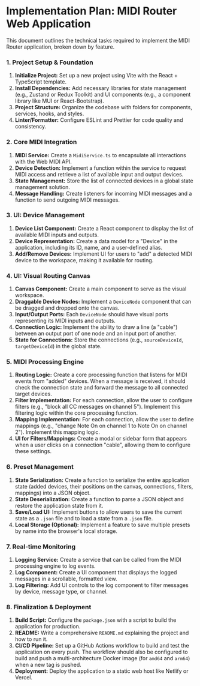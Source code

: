 # Implementation Plan: MIDI Router Web Application

This document outlines the technical tasks required to implement the MIDI Router application, broken down by feature.

### 1. Project Setup & Foundation
1.  **Initialize Project:** Set up a new project using Vite with the React + TypeScript template.
2.  **Install Dependencies:** Add necessary libraries for state management (e.g., Zustand or Redux Toolkit) and UI components (e.g., a component library like MUI or React-Bootstrap).
3.  **Project Structure:** Organize the codebase with folders for components, services, hooks, and styles.
4.  **Linter/Formatter:** Configure ESLint and Prettier for code quality and consistency.

### 2. Core MIDI Integration
1.  **MIDI Service:** Create a `MidiService.ts` to encapsulate all interactions with the Web MIDI API.
2.  **Device Detection:** Implement a function within the service to request MIDI access and retrieve a list of available input and output devices.
3.  **State Management:** Store the list of connected devices in a global state management solution.
4.  **Message Handling:** Create listeners for incoming MIDI messages and a function to send outgoing MIDI messages.

### 3. UI: Device Management
1.  **Device List Component:** Create a React component to display the list of available MIDI inputs and outputs.
2.  **Device Representation:** Create a data model for a "Device" in the application, including its ID, name, and a user-defined alias.
3.  **Add/Remove Devices:** Implement UI for users to "add" a detected MIDI device to the workspace, making it available for routing.

### 4. UI: Visual Routing Canvas
1.  **Canvas Component:** Create a main component to serve as the visual workspace.
2.  **Draggable Device Nodes:** Implement a `DeviceNode` component that can be dragged and dropped onto the canvas.
3.  **Input/Output Ports:** Each `DeviceNode` should have visual ports representing its MIDI inputs and outputs.
4.  **Connection Logic:** Implement the ability to draw a line (a "cable") between an output port of one node and an input port of another.
5.  **State for Connections:** Store the connections (e.g., `sourceDeviceId`, `targetDeviceId`) in the global state.

### 5. MIDI Processing Engine
1.  **Routing Logic:** Create a core processing function that listens for MIDI events from "added" devices. When a message is received, it should check the connection state and forward the message to all connected target devices.
2.  **Filter Implementation:** For each connection, allow the user to configure filters (e.g., "block all CC messages on channel 5"). Implement this filtering logic within the core processing function.
3.  **Mapping Implementation:** For each connection, allow the user to define mappings (e.g., "change Note On on channel 1 to Note On on channel 2"). Implement this mapping logic.
4.  **UI for Filters/Mappings:** Create a modal or sidebar form that appears when a user clicks on a connection "cable", allowing them to configure these settings.

### 6. Preset Management
1.  **State Serialization:** Create a function to serialize the entire application state (added devices, their positions on the canvas, connections, filters, mappings) into a JSON object.
2.  **State Deserialization:** Create a function to parse a JSON object and restore the application state from it.
3.  **Save/Load UI:** Implement buttons to allow users to save the current state as a `.json` file and to load a state from a `.json` file.
4.  **Local Storage (Optional):** Implement a feature to save multiple presets by name into the browser's local storage.

### 7. Real-time Monitoring
1.  **Logging Service:** Create a service that can be called from the MIDI processing engine to log events.
2.  **Log Component:** Create a UI component that displays the logged messages in a scrollable, formatted view.
3.  **Log Filtering:** Add UI controls to the log component to filter messages by device, message type, or channel.

### 8. Finalization & Deployment
1.  **Build Script:** Configure the `package.json` with a script to build the application for production.
2.  **README:** Write a comprehensive `README.md` explaining the project and how to run it.
3.  **CI/CD Pipeline:** Set up a GitHub Actions workflow to build and test the application on every push. The workflow should also be configured to build and push a multi-architecture Docker image (for `amd64` and `arm64`) when a new tag is pushed.
4.  **Deployment:** Deploy the application to a static web host like Netlify or Vercel.
